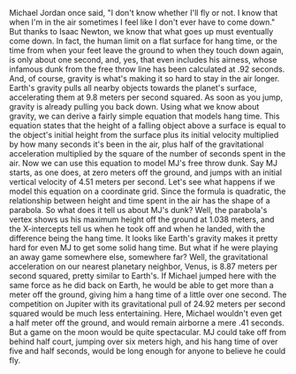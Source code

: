 
Michael Jordan once said,
&quot;I don&#39;t know whether I&#39;ll fly or not.
I know that when I&#39;m in the air
sometimes I feel like I don&#39;t ever
have to come down.&quot;
But thanks to Isaac Newton,
we know that what goes up
must eventually come down.
In fact, the human limit 
on a flat surface for hang time,
or the time from when your feet leave
the ground to when they touch down again,
is only about one second,
and, yes, that even includes his airness,
whose infamous dunk 
from the free throw line
has been calculated at .92 seconds.
And, of course, gravity is what&#39;s making it
so hard to stay in the air longer.
Earth&#39;s gravity pulls all nearby objects
towards the planet&#39;s surface,
accelerating them 
at 9.8 meters per second squared.
As soon as you jump,
gravity is already pulling you back down.
Using what we know about gravity,
we can derive a fairly simple equation
that models hang time.
This equation states that the height
of a falling object above a surface
is equal to the object&#39;s initial height
from the surface plus its initial velocity
multiplied by how many seconds
it&#39;s been in the air,
plus half of the 
gravitational acceleration
multiplied by the square of the number
of seconds spent in the air.
Now we can use this equation to model
MJ&#39;s free throw dunk.
Say MJ starts, as one does,
at zero meters off the ground,
and jumps with an initial vertical
velocity of 4.51 meters per second.
Let&#39;s see what happens if we model
this equation on a coordinate grid.
Since the formula is quadratic,
the relationship between height
and time spent in the air
has the shape of a parabola.
So what does it tell us about MJ&#39;s dunk?
Well, the parabola&#39;s vertex shows us
his maximum height off the ground
at 1.038 meters,
and the X-intercepts tell us 
when he took off
and when he landed,
with the difference being the hang time.
It looks like Earth&#39;s gravity
makes it pretty hard
for even MJ to get some solid hang time.
But what if he were playing an away game
somewhere else, somewhere far?
Well, the gravitational acceleration
on our nearest planetary neighbor, Venus,
is 8.87 meters per second squared, 
pretty similar to Earth&#39;s.
If Michael jumped here with the same
force as he did back on Earth,
he would be able to get more 
than a meter off the ground,
giving him a hang time 
of a little over one second.
The competition on Jupiter
with its gravitational pull
of 24.92 meters per second squared
would be much less entertaining.
Here, Michael wouldn&#39;t even
get a half meter off the ground,
and would remain airborne
a mere .41 seconds.
But a game on the moon
would be quite spectacular.
MJ could take off from behind half court,
jumping over six meters high,
and his hang time of over 
five and half seconds,
would be long enough for anyone
to believe he could fly.
